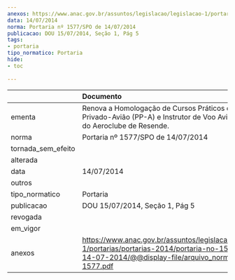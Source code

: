 ```yaml
---
anexos: https://www.anac.gov.br/assuntos/legislacao/legislacao-1/portarias/portarias-2014/portaria-no-1577-spo-de-14-07-2014/@@display-file/arquivo_norma/PA2014-1577.pdf
data: 14/07/2014
norma: Portaria nº 1577/SPO de 14/07/2014
publicacao: DOU 15/07/2014, Seção 1, Pág 5
tags:
- portaria
tipo_normatico: Portaria
hide: 
- toc 
 
---
```


|                    | Documento                                                                                                                                                         |
|:-------------------|:------------------------------------------------------------------------------------------------------------------------------------------------------------------|
| ementa             | Renova a Homologação de Cursos Práticos de Piloto Privado-Avião (PP-A) e Instrutor de Voo Avião (INV-A), do Aeroclube de Resende.                                 |
| norma              | Portaria nº 1577/SPO de 14/07/2014                                                                                                                                |
| tornada_sem_efeito |                                                                                                                                                                   |
| alterada           |                                                                                                                                                                   |
| data               | 14/07/2014                                                                                                                                                        |
| outros             |                                                                                                                                                                   |
| tipo_normatico     | Portaria                                                                                                                                                          |
| publicacao         | DOU 15/07/2014, Seção 1, Pág 5                                                                                                                                    |
| revogada           |                                                                                                                                                                   |
| em_vigor           |                                                                                                                                                                   |
| anexos             | https://www.anac.gov.br/assuntos/legislacao/legislacao-1/portarias/portarias-2014/portaria-no-1577-spo-de-14-07-2014/@@display-file/arquivo_norma/PA2014-1577.pdf |
